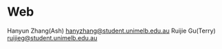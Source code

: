 # Web

Hanyun Zhang(Ash) hanyzhang@student.unimelb.edu.au
Ruijie Gu(Terry) ruijieg@student.unimelb.edu.au